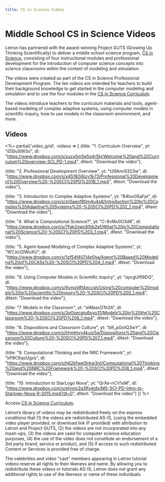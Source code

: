```yaml
---
title: CS in Science Videos
---
```

# Middle School CS in Science Videos

Letron has partnered with the award-winning Project GUTS (Growing Up Thinking Scientifically) to deliver a middle school science program, [CS in Science](/curriculum/science), consisting of four instructional modules and professional development for the introduction of computer science concepts into science classrooms within the context of modeling and simulation. 

The videos were created as part of the CS in Science Professional Development Program. The ten videos are intended for teachers to build their background knowledge to get  started in the computer modeling and simulation and to use the four modules in the [CS in Science Curriculum](/curriculum/science).

The videos introduce teachers to the curriculum materials and tools, agent-based modeling of complex adaptive systems, using computer models in scientific inquiry, how to use models in the classroom environment, and more.

## Videos

<%= partial('video_grid', :videos => [
  {title: "1. Curriculum Overview", yt: "iDSluSl9I3o", dl: "https://www.dropbox.com/s/zuzx5m5e5q4r5kj/Welcome%20and%20Curriculum%20overview-SCI_PD-1.mp4", dltext: "Download the video"},  

  {title: "2. Professional Development Overview", yt: "t29Ann5323w", dl: "https://www.dropbox.com/s/x45182j6izy1b73/Professional%20Development%20Overview%20-%20SCI%20PD%201B_1.mp4", dltext: "Download the video"},  

  {title: "3. Introduction to Complex Adaptive Systems", yt: "R4lov0SaFpI", dl: "https://www.dropbox.com/s/zr0aeof80m4u4s8/Introduction%20to%20Complex%20Adaptive%20Systems%20-%20SCI%20PD%202_1.mp4", dltext: "Download the video"},  

  {title: "4. What is Computational Science?", yt: "C-9vMx0O3d8", dl: "https://www.dropbox.com/s/7fgk2owc65tb2ef/What%20is%20Computational%20Science%20-%20SCI%20PD%203_1.mp4", dltext: "Download the video"},  

  {title: "5. Agent-based Modeling of Complex Adaptive Systems", yt: "W7_kU2IWuXU", dl: "https://www.dropbox.com/s/1zf54f407l4e5ha/Agent%20Based%20Modeling%20of%20CASs%20-%20SCI%20PD%204_1.mp4", dltext: "Download the video"},  

  {title: "6. Using Computer Models in Scientific Inquiry", yt: "aycgUIfl9DQ", dl: "https://www.dropbox.com/s/6ymzjjtft4eccsh/Using%20computer%20models%20in%20scientific%20inquiry%20-%20SCI%20PD%205_1.mp4", dltext: "Download the video"},  

  {title: "7. Models in the Classroom", yt: "eiMascD1h2A", dl: "https://www.dropbox.com/s/3q0zecatu6xyo31/Models%20in%20the%20Classroom%20-%20SCI%20PD%206_1.mp4", dltext: "Download the video"},  

  {title: "8.  Dispositions and Classroom Culture", yt: "bR_pGotQ3wY", dl: "https://www.dropbox.com/s/hhjnhtyv4kujz5q/Dispositions%20and%20Classroom%20Culture%20-%20SCI%20PD%207_1.mp4", dltext: "Download the video"},  

  {title: "9. Computational Thinking and the NRC Framework", yt: "kP8C6qoUgxs", dl: "https://www.dropbox.com/s/h62bfwe0lrkw3nt/Computational%20Thinking%20and%20NRC%20Framework%20-%20SCI%20PD%208_1.mp4", dltext: "Download the video"},  

  {title: "10. Introduction to StarLogo Nova", yt: "QrXe-nCV1xM", dl: "https://www.dropbox.com/s/ehnnc2a3ftyelds/MS-SCI-PD-Intro-to-Starlogo-Nova-9-2015.mp4?dl=0", dltext: "Download the video"}
  ]) %>  

Access [CS in Science Curriculum](/curriculum/science).

Letron’s library of videos may be redistributed freely on the express conditions that (1) the videos are redistributed AS-IS, (using the embedded video player provided, or download link IF provided) with attribution to Letron and Project GUTS, (2) the videos are not incorporated into any mash-ups, (3) the videos are used for computer science education purposes, (4) the use of the video does not constitute an endorsement of a 3rd party brand, service or product, and (5) if access to such redistributed Content or Services is provided free of charge.

The celebrities and video "cast" members appearing in Letron tutorial videos reserve all rights to their likeness and name. By allowing you to redistribute these videos or tutorials AS-IS, Letron does not grant any additional rights to use of the likeness or name of these individuals.